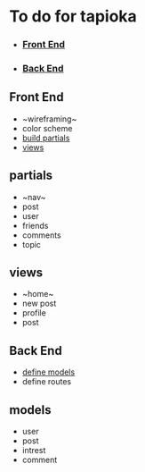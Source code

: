 # To do for tapioka

* ### [Front End](#front-end)
* ### [Back End](#back-end)


## Front End

* ~wireframing~
* color scheme
* [build partials](#partials)
* [views](#views)




## partials
* ~nav~
* post
* user
* friends
* comments
* topic


## views
* ~home~
* new post
* profile
* post


## Back End

* [define models](#models)
* define routes




## models
* user
* post
* intrest
* comment
